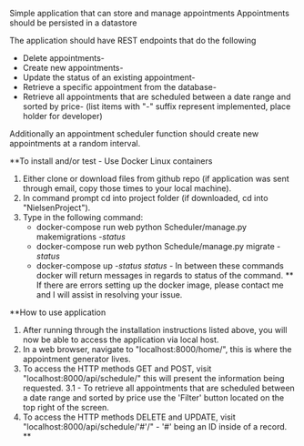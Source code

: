 Simple application that can store and manage appointments
Appointments should be persisted in a datastore

The application should have REST endpoints that do the following
- Delete appointments-
- Create new appointments-
- Update the status of an existing appointment-
- Retrieve a specific appointment from the database-
- Retrieve all appointments that are scheduled between a date range and sorted by price-
  (list items with "-" suffix represent implemented, place holder for developer)

Additionally an appointment scheduler function should create new appointments at a random interval.

**To install and/or test - Use Docker Linux containers
1. Either clone or download files from github repo (if application was sent through email, copy those times to your local machine).
2. In command prompt cd into project folder (if downloaded, cd into "NielsenProject").
3. Type in the following command:
    - docker-compose run web python Scheduler/manage.py makemigrations
      -*status*
    - docker-compose run web python Schedule/manage.py migrate
      -*status*
    - docker-compose up
      -*status*
  *status* - In between these commands docker will return messages in regards to status of the command.
  **
  If there are errors setting up the docker image, please contact me and I will assist in resolving your issue.

**How to use application
1. After running through the installation instructions listed above, you will now be able to access the application via local host.
2. In a web browser, navigate to "localhost:8000/home/", this is where the appointment generator lives.
3. To access the HTTP methods GET and POST, visit "localhost:8000/api/schedule/" this will present the information being requested.
  3.1 - To retrieve all appointments that are scheduled between a date range and sorted by price use the 'Filter' button located on the top right of the screen.
4. To access the HTTP methods DELETE and UPDATE, visit "localhost:8000/api/schedule/'#'/" - '#' being an ID inside of a record.
**

